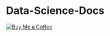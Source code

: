 # Data-Science-Docs

[![Buy Me a Coffee](YOUR_BUTTON_IMAGE_URL)](https://www.buymeacoffee.com/yourusername)
